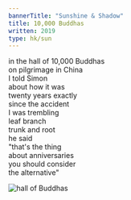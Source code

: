 ```yaml
---
bannerTitle: "Sunshine & Shadow" 
title: 10,000 Buddhas
written: 2019
type: hk/sun
---
```


in the hall of 10,000 Buddhas  
on pilgrimage in China  
I told Simon  
about how it was  
twenty years exactly  
since the accident  
I was trembling  
leaf branch  
trunk and root  
he said  
"that's the thing  
about anniversaries  
you should consider  
the alternative"

![hall of Buddhas](/images/chan/hall-of-buddhas.jpg "hall of Buddhas")
